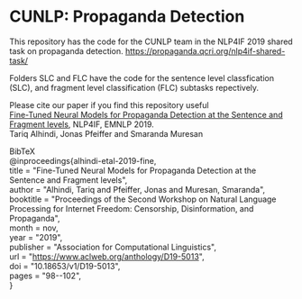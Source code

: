 # CUNLP: Propaganda Detection

This repository has the code for the CUNLP team in the NLP4IF 2019 shared task on propaganda detection.
https://propaganda.qcri.org/nlp4if-shared-task/

Folders SLC and FLC have the code for the sentence level classfication (SLC), and fragment level classification (FLC) subtasks repectively.

Please cite our paper if you find this repository useful
<br>[Fine-Tuned Neural Models for Propaganda Detection at the Sentence and
Fragment levels](https://www.aclweb.org/anthology/D19-5013.pdf), NLP4IF, EMNLP 2019.
<br> Tariq Alhindi, Jonas Pfeiffer and Smaranda Muresan


BibTeX
<br> @inproceedings{alhindi-etal-2019-fine,
<br>    title = "Fine-Tuned Neural Models for Propaganda Detection at the Sentence and Fragment levels",
<br>    author = "Alhindi, Tariq  and Pfeiffer, Jonas  and Muresan, Smaranda",
<br>    booktitle = "Proceedings of the Second Workshop on Natural Language Processing for Internet Freedom: Censorship, Disinformation, and Propaganda",
<br>    month = nov,
<br>    year = "2019",
<br>    publisher = "Association for Computational Linguistics",
<br>    url = "https://www.aclweb.org/anthology/D19-5013",
<br>    doi = "10.18653/v1/D19-5013",
<br>    pages = "98--102",
<br>}

